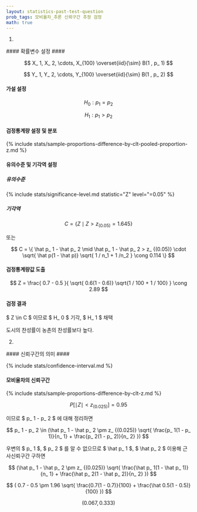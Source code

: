 ```yaml
---
layout: statistics-past-test-question
prob_tags: 모비율차_추론 신뢰구간 추정 검정
math: true
---
```

1)

<div>
#### 확률변수 설정 ####

$$ X_ 1, X_ 2, \cdots, X_{100} \overset{iid}{\sim} B(1 , p_ 1) $$

$$ Y_ 1, Y_ 2, \cdots, Y_{100} \overset{iid}{\sim} B(1 , p_ 2) $$

#### 가설 설정 ####

$$ H_0 : p_ 1 = p_ 2 $$

$$ H_1 : p_ 1 > p_ 2 $$

#### 검정통계량 설정 및 분포 ####

{% include stats/sample-proportions-difference-by-clt-pooled-proportion-z.md %}

#### 유의수준 및 기각역 설정 ####

##### 유의수준 #####

{% include stats/significance-level.md statistic="Z" level="=0.05" %}

##### 기각역 #####

$$ C = \{ Z \mid Z > z_ {(0.05)} = 1.645 \} $$

또는

$$ C = \{ \hat p_ 1 - \hat p_ 2 \mid \hat p_ 1 - \hat p_ 2 > z_ {(0.05)} \cdot \sqrt{ \hat p(1 - \hat p)} \sqrt{ 1 / n_1 + 1 /n_2 } \cong 0.114 \} $$

#### 검정통계량값 도출 ####

$$ Z = \frac{ 0.7 - 0.5 }{ \sqrt{ 0.6(1 - 0.6)} \sqrt{1 / 100 + 1 / 100} } \cong 2.89 $$

#### 검정 결과 ####

$ Z \in C $ 이므로 $ H_ 0 $ 기각, $ H_ 1 $ 채택

도시의 찬성률이 농촌의 찬성률보다 높다.

</div>

2)

<div>
#### 신뢰구간의 의미 ####

{% include stats/confidence-interval.md %}

#### 모비율차의 신뢰구간 ####

{% include stats/sample-proportions-difference-by-clt-z.md %}

$$ P[ \mid Z \mid < z_ {(0.025)} ] = 0.95 $$

이므로 $ p_ 1 - p_ 2 $ 에 대해 정리하면

$$ p_ 1 - p_ 2 \in (\hat p_ 1 - \hat p_ 2 \pm z_ {(0.025)} \sqrt{ \frac{p_ 1(1 - p_ 1)}{n_ 1} + \frac{p_ 2(1 - p_ 2)}{n_ 2} }) $$

우변의 $ p_ 1 $, $ p_ 2 $ 를 알 수 없으므로 $ \hat p_ 1 $, $ \hat p_ 2 $ 이용해 근사신뢰구간 구하면

$$ (\hat p_ 1 - \hat p_ 2 \pm z_ {(0.025)} \sqrt{ \frac{\hat p_ 1(1 - \hat p_ 1)}{n_ 1} + \frac{\hat p_ 2(1 - \hat p_ 2)}{n_ 2} }) $$

$$ ( 0.7 - 0.5 \pm 1.96 \sqrt{ \frac{0.7(1 - 0.7)}{100} + \frac{\hat 0.5(1 - 0.5)}{100} }) $$

$$ ( 0.067, 0.333) $$

</div>